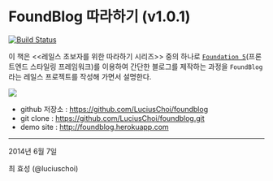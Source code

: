 # FoundBlog 따라하기 (v1.0.1)

[![Build Status](https://www.gitbook.io/button/status/book/luciuschoi/foundblog)](https://www.gitbook.io/book/luciuschoi/foundblog/activity)


이 책은 <<레일스 초보자를 위한 따라하기 시리즈>> 중의 하나로 [`Foundation 5`](http://foundation.zurb.com)(프론트엔드 스타일링 프레임워크)를 이용하여 간단한 블로그를 제작하는 과정을 `FoundBlog`라는 레일스 프로젝트를 작성해 가면서 설명한다.

![](http://i1373.photobucket.com/albums/ag392/rorlab/Photobucket%20Desktop%20-%20RORLAB/FoundBlog/2014-06-09_09-24-01_zpsae68d8f8.png)


* github 저장소 : https://github.com/LuciusChoi/foundblog
* git clone : https://github.com/LuciusChoi/foundblog.git
* demo site : http://foundblog.herokuapp.com


---

2014년 6월 7일

최 효성 (@luciuschoi)


